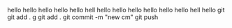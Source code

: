 hello hello hello hello hello hell hello hello hello hello hello hello hell
hello git git add . g git add . git commit -m "new cm" git push
